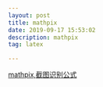 ```yaml
---
layout: post
title: mathpix
date: 2019-09-17 15:53:02
description: mathpix
tag: latex

---
```


[mathpix,截图识别公式](https://mathpix.com)